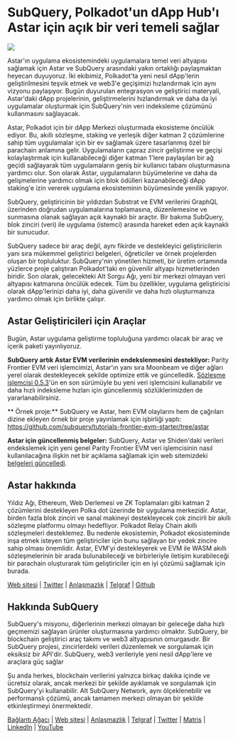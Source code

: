 # SubQuery, Polkadot'un dApp Hub'ı Astar için açık bir veri temeli sağlar

![](https://miro.medium.com/max/1400/1*VtFbnTYV48Y5mpZtwZsdXA.png)

Astar'ın uygulama ekosistemindeki uygulamalara temel veri altyapısı sağlamak için Astar ve SubQuery arasındaki yakın ortaklığı paylaşmaktan heyecan duyuyoruz. İki ekibimiz, Polkadot'ta yeni nesil dApp'lerin geliştirilmesini teşvik etmek ve web3'e geçişimizi hızlandırmak için aynı vizyonu paylaşıyor. Bugün duyurulan entegrasyon ve geliştirici materyali, Astar'daki dApp projelerinin, geliştirmelerini hızlandırmak ve daha da iyi uygulamalar oluşturmak için SubQuery'nin veri indeksleme çözümünü kullanmasını sağlayacak.

Astar, Polkadot için bir dApp Merkezi oluşturmada ekosisteme öncülük ediyor. Bu, akıllı sözleşme, staking ve yerleşik diğer katman 2 çözümlerine sahip tüm uygulamalar için bir ev sağlamak üzere tasarlanmış özel bir parachain anlamına gelir. Uygulamaların çapraz zincir geliştirme ve geçişi kolaylaştırmak için kullanabileceği diğer katman 1'lere paylaşılan bir ağ geçidi sağlayarak tüm uygulamaların geniş bir kullanıcı tabanı oluşturmasına yardımcı olur. Son olarak Astar, uygulamaların büyümelerine ve daha da gelişmelerine yardımcı olmak için blok ödülleri kazanabileceği dApp staking'e izin vererek uygulama ekosisteminin büyümesinde yenilik yapıyor.

SubQuery, geliştiricinin bir yıldızdan Substrat ve EVM verilerini GraphQL üzerinden doğrudan uygulamalarına toplamasına, düzenlemesine ve sunmasına olanak sağlayan açık kaynaklı bir araçtır. Bir bakıma SubQuery, blok zinciri (veri) ile uygulama (istemci) arasında hareket eden açık kaynaklı bir sunucudur.

SubQuery sadece bir araç değil, aynı fikirde ve destekleyici geliştiricilerin yanı sıra mükemmel geliştirici belgeleri, öğreticiler ve örnek projelerden oluşan bir topluluktur. SubQuery'nin yönetilen hizmeti, bir üretim ortamında yüzlerce proje çalıştıran Polkadot'taki en güvenilir altyapı hizmetlerinden biridir. Son olarak, gelecekteki Alt Sorgu Ağı, yeni bir merkezi olmayan veri altyapısı katmanına öncülük edecek. Tüm bu özellikler, uygulama geliştiricisi olarak dApp'lerinizi daha iyi, daha güvenilir ve daha hızlı oluşturmanıza yardımcı olmak için birlikte çalışır.

## **Astar Geliştiricileri için Araçlar**

Bugün, Astar uygulama geliştirme topluluğuna yardımcı olacak bir araç ve içerik paketi yayınlıyoruz.

**SubQuery artık Astar EVM verilerinin endekslenmesini destekliyor:** Parity Frontier EVM veri işlemcimizi, Astar'ın yanı sıra Moonbeam ve diğer ağları yerel olarak destekleyecek şekilde optimize ettik ve güncelledik. [Sözleşme işlemcisi 0.5.3](https://github.com/subquery/subql/releases/tag/contract-processors%2F0.5.3)'ün en son sürümüyle bu yeni veri işlemcisini kullanabilir ve daha hızlı indeksleme hızları için güncellenmiş sözlüklerimizden de yararlanabilirsiniz.

** Örnek proje:** SubQuery ve Astar, hem EVM olaylarını hem de çağrıları dizine ekleyen örnek bir proje yayınlamak için işbirliği yaptı: https://github.com/subquery/tutorials-frontier-evm-starter/tree/astar

**Astar için güncellenmiş belgeler:** SubQuery, Astar ve Shiden'daki verileri endekslemek için yeni genel Parity Frontier EVM veri işlemcisinin nasıl kullanılacağına ilişkin net bir açıklama sağlamak için web sitemizdeki [belgeleri güncelledi](https://university.subquery.network/build/substrate-evm.html).

## Astar hakkında

Yıldız Ağı, Ethereum, Web Derlemesi ve ZK Toplamaları gibi katman 2 çözümlerini destekleyen Polka dot üzerinde bir uygulama merkezidir. Astar, birden fazla blok zinciri ve sanal makineyi destekleyecek çok zincirli bir akıllı sözleşme platformu olmayı hedefliyor. Polkadot Relay Chain akıllı sözleşmeleri desteklemez. Bu nedenle ekosistemin, Polkadot ekosisteminde inşa etmek isteyen tüm geliştiriciler için bunu sağlayan bir yedek zincire sahip olması önemlidir. Astar, EVM'yi destekleyerek ve EVM ile WASM akıllı sözleşmelerinin bir arada bulunabileceği ve birbirleriyle iletişim kurabileceği bir parachain oluşturarak tüm geliştiriciler için en iyi çözümü sağlamak için burada.

[Web sitesi](https://astar.network/) | [Twitter](https://twitter.com/AstarNetwork) | [Anlaşmazlık](https://discord.gg/Z3nC9U4) | [Telgraf](https://t.me/PlasmOfficial) | [Github](https://github.com/AstarNetwork)

## Hakkında SubQuery

SubQuery's misyonu, diğerlerinin merkezi olmayan bir geleceğe daha hızlı geçmemizi sağlayan ürünler oluşturmasına yardımcı olmaktır. SubQuery, bir blockchain geliştirici araç takımı ve web3 altyapısının omurgasıdır. Bir SubQuery projesi, zincirlerdeki verileri düzenlemek ve sorgulamak için eksiksiz bir API'dir. SubQuery, web3 verileriyle yeni nesil dApp'lere ve araçlara güç sağlar

Şu anda herkes, blockchain verilerini yalnızca birkaç dakika içinde ve ücretsiz olarak, ancak merkezi bir şekilde ayıklamak ve sorgulamak için SubQuery'yi kullanabilir. Alt SubQuery Network, aynı ölçeklenebilir ve performanslı çözümü, ancak tamamen merkezi olmayan bir şekilde etkinleştirmeyi önermektedir.

[Bağlantı Ağacı](https://linktr.ee/subquerynetwork) | [Web sitesi](https://subquery.network/) | [Anlaşmazlık](https://discord.com/invite/78zg8aBSMG) | [Telgraf](https://t.me/subquerynetwork) | [Twitter](https://twitter.com/subquerynetwork) | [Matris](https://matrix.to/#/#subquery:matrix.org) | [LinkedIn](https://www.linkedin.com/company/subquery) | [YouTube](https://www.youtube.com/channel/UCi1a6NUUjegcLHDFLr7CqLw)

